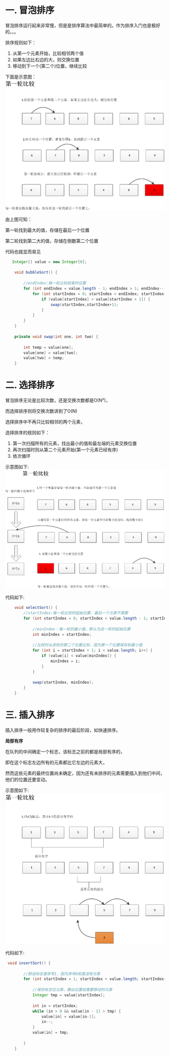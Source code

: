 # 一. 冒泡排序

冒泡排序运行起来非常慢，但是是排序算法中最简单的。作为排序入门也是极好的。。。

排序规则如下：

1. 从第一个元素开始，比较相邻两个值
2. 如果左边比右边的大，则交换位置
3. 移动到下一个(第二个)位置，继续比较

下面是示意图：
![冒泡排序](../../Resource/数据结构/data_structures_01_1.png)

由上图可知：

第一轮找到最大的值，存储在最后一个位置

第二轮找到第二大的值，存储在倒数第二个位置

代码也就显而易见
```java
   Integer[] value = new Integer[0];

    void bubbleSort() {

        //endIndex:每一轮比较结束的位置
        for (int endIndex = value.length - 1; endIndex > 1; endIndex--) {
            for (int startIndex = 0; startIndex < endIndex; startIndex++) {
                if (value[startIndex] > value[startIndex + 1]) {
                    swap(startIndex,startIndex+1);
                }
            }
        }
    }

    private void swap(int one, int two) {

        int temp = value[one];
        value[one] = value[two];
        value[two] = temp;
    }
```

# 二. 选择排序

冒泡排序无论是比较次数，还是交换次数都是O(N²)，

而选择排序则将交换次数讲到了O(N)

选择排序中不再只比较相邻的两个元素，

选择排序的规则如下：

1. 第一次扫描所有的元素，找出最小的值和最左端的元素交换位置
2. 再次扫描时则从第二个元素开始(第一个元素已经有序)
3. 依次循环

示意图如下:
![冒泡排序](../../Resource/数据结构/data_structures_01_2.png)

代码如下:
```java
    void selectSort() {
        //startIndex:每一轮比较的起始位置，最后一个元素不需要
        for (int startIndex = 0; startIndex < value.length - 1; startIndex++) {

            //minIndex：每一轮的最小值，默认为这一轮的起始位置
            int minIndex = startIndex;

            //比较时从该轮的第二个位置比较，因为第一个位置保存到最小值
            for (int i = startIndex + 1; i < value.length; i++) {
                if (value[i] < value[minIndex]) {
                    minIndex = i;
                }
            }

            swap(startIndex, minIndex);
        }
    }
```

# 三. 插入排序

插入排序一般用作较复杂的排序的最后阶段，如快速排序。

**局部有序**

在队列的中间确定一个标志，该标志之前的都是局部有序的，

即在这个标志左边所有的元素都比它左边的元素大，

然而这些元素的最终位置尚未确定，因为还有未排序的元素需要插入到他们中间，他们的位置还要变动。

示意图如下:
![冒泡排序](../../Resource/数据结构/data_structures_01_3.png)

代码如下:
```java
 void insertSort() {

        //假设标志是序号1，因为序号0前面没有元素
        for (int startIndex = 1; startIndex < value.length; startIndex++) {

            //保存标志位元素，腾出位置给需要移动的元素
            Integer tmp = value[startIndex];

            int in = startIndex;
            while (in > 0 && value[in - 1] > tmp) {
                value[in] = value[in-1];
                in--;
            }
            value[in] = tmp;

        }
    }
```